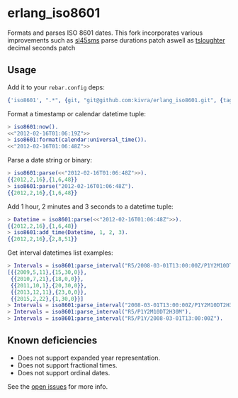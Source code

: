 # erlang_iso8601 #

Formats and parses ISO 8601 dates. This fork incorporates various improvements
such as [sl45sms](https://www.github.com/sl45sms) parse durations patch aswell
as [tsloughter](https://www.github.com/tsloughter) decimal seconds patch

## Usage ##

Add it to your `rebar.config` deps:

```erlang
{'iso8601', ".*", {git, "git@github.com:kivra/erlang_iso8601.git", {tag, "1.1.2"}}}
```

Format a timestamp or calendar datetime tuple:

```erlang
> iso8601:now().
<<"2012-02-16T01:06:19Z">>
> iso8601:format(calendar:universal_time()).
<<"2012-02-16T01:06:48Z">>
```

Parse a date string or binary:

```erlang
> iso8601:parse(<<"2012-02-16T01:06:48Z">>).
{{2012,2,16},{1,6,48}}
> iso8601:parse("2012-02-16T01:06:48Z").
{{2012,2,16},{1,6,48}}
```

Add 1 hour, 2 minutes and 3 seconds to a datetime tuple:

```erlang
> Datetime = iso8601:parse(<<"2012-02-16T01:06:48Z">>).
{{2012,2,16},{1,6,48}}
> iso8601:add_time(Datetime, 1, 2, 3).
{{2012,2,16},{2,8,51}}
```

Get interval datetimes list examples:

```erlang
> Intervals = iso8601:parse_interval("R5/2008-03-01T13:00:00Z/P1Y2M10DT2H30M").
[{{2009,5,11},{15,30,0}},
 {{2010,7,21},{18,0,0}},
 {{2011,10,1},{20,30,0}},
 {{2013,12,11},{23,0,0}},
 {{2015,2,22},{1,30,0}}]
> Intervals = iso8601:parse_interval("2008-03-01T13:00:00Z/P1Y2M10DT2H30M").
> Intervals = iso8601:parse_interval("R5/P1Y2M10DT2H30M").
> Intervals = iso8601:parse_interval("R5/P1Y/2008-03-01T13:00:00Z").
```

## Known deficiencies ##

* Does not support expanded year representation.
* Does not support fractional times.
* Does not support ordinal dates.

See the [open issues](https://github.com/seansawyer/erlang_iso8601/issues)
for more info.
